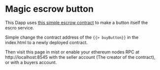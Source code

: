 # Magic escrow button

This Dapp uses [this simple escrow contract](https://gist.github.com/chriseth/b16e8e76a423b7671e99) to make a button itself the escro service.

Simple change the contract address of the `{{> buyButton}}` in the index.html to a newly deployed contract.

Then visit this page in mist or enable your ethereum nodes RPC at http://localhost:8545 with the seller account (The creator of the contract),
or with a buyers account.